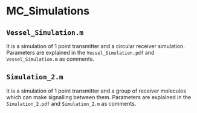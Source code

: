 # MC_Simulations

## `Vessel_Simulation.m`

It is a simulation of 1 point transmitter and a circular receiver simulation. Parameters are explained in the `Vessel_Simulation.pdf` and `Vessel_Simulation.m` as comments.

## `Simulation_2.m`

It is a simulation of 1 point transmitter and a group of receiver molecules which can make signalling between them. Parameters are explained in the `Simulation_2.pdf` and `Simulation_2.m` as comments.
